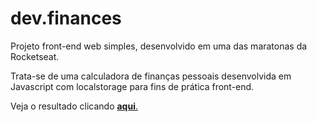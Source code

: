 # dev.finances
Projeto front-end web simples, desenvolvido em uma das maratonas da Rocketseat.

</n>Trata-se de uma calculadora de finanças pessoais desenvolvida em Javascript com localstorage para fins de prática front-end.

<p>Veja o resultado clicando <a href="https://devfinances-rocketseat.netlify.app" rel="noopener"><strong> aqui</strong>. </a></p>


